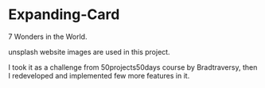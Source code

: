 # Expanding-Card
7 Wonders in the World. 

unsplash website images are used in this project.

I took it as a challenge from 50projects50days course by Bradtraversy, then I redeveloped and implemented few more features in it. 
